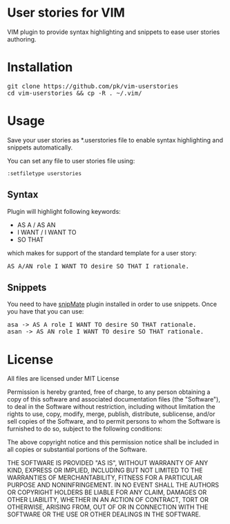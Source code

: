 # User stories for VIM

VIM plugin to provide syntax highlighting and snippets to ease user stories
authoring.


# Installation

<pre>git clone https://github.com/pk/vim-userstories
cd vim-userstories && cp -R . ~/.vim/</pre>


# Usage

Save your user stories as *.userstories file to enable syntax highlighting and
snippets automatically.

You can set any file to user stories file using:
<pre><code>:setfiletype userstories</code></pre>

## Syntax

Plugin will highlight following keywords:

* AS A / AS AN
* I WANT / I WANT TO
* SO THAT

which makes for support of the standard template for a user story:

<pre>AS A/AN role I WANT TO desire SO THAT I rationale.</pre>


## Snippets

You need to have [snipMate](http://www.vim.org/scripts/script.php?script_id=2540)
plugin installed in order to use snippets. Once you have that you can use:

<pre>asa -> AS A role I WANT TO desire SO THAT rationale.
asan -> AS AN role I WANT TO desire SO THAT rationale.</pre>


# License

All files are licensed under MIT License

Permission is hereby granted, free of charge, to any person obtaining a copy
of this software and associated documentation files (the "Software"), to deal
in the Software without restriction, including without limitation the rights
to use, copy, modify, merge, publish, distribute, sublicense, and/or sell
copies of the Software, and to permit persons to whom the Software is
furnished to do so, subject to the following conditions:

The above copyright notice and this permission notice shall be included in
all copies or substantial portions of the Software.

THE SOFTWARE IS PROVIDED "AS IS", WITHOUT WARRANTY OF ANY KIND, EXPRESS OR
IMPLIED, INCLUDING BUT NOT LIMITED TO THE WARRANTIES OF MERCHANTABILITY,
FITNESS FOR A PARTICULAR PURPOSE AND NONINFRINGEMENT. IN NO EVENT SHALL THE
AUTHORS OR COPYRIGHT HOLDERS BE LIABLE FOR ANY CLAIM, DAMAGES OR OTHER
LIABILITY, WHETHER IN AN ACTION OF CONTRACT, TORT OR OTHERWISE, ARISING FROM,
OUT OF OR IN CONNECTION WITH THE SOFTWARE OR THE USE OR OTHER DEALINGS IN
THE SOFTWARE.
